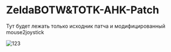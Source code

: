 # ZeldaBOTW&TOTK-AHK-Patch

Тут будет лежать только исходник патча и модифицированный mouse2joystick

![123](https://i.imgur.com/S8qldDN.png)
